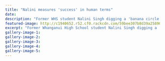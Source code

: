 ```yaml
---
title: "Nalini measures 'success' in human terms"
date: 
description: "Former WHS student Nalini Singh digging a 'banana circle' in the Amazon jungle in Peru..."
featured-image: http://c1940652.r52.cf0.rackcdn.com/59bee307b8d39a258900009c/Nalini-Singh-success-overseas-chron-16-Sept.jpg
excerpt: "Former Whanganui High School student Nalini Singh digging a 'banana circle' in the Amazon jungle in Peru."
gallery-image-1: 
gallery-image-2: 
gallery-image-3: 
gallery-image-4: 
gallery-image-5: 
---
```

